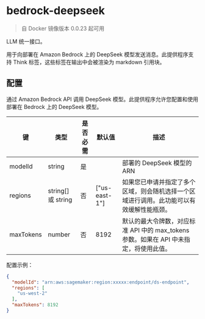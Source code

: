# bedrock-deepseek

> 自 Docker 镜像版本 0.0.23 起可用

LLM 统一接口。

用于向部署在 Amazon Bedrock 上的 DeepSeek 模型发送消息。此提供程序支持 Think 标签，这些标签在输出中会被渲染为 markdown 引用块。

## 配置

通过 Amazon Bedrock API 调用 DeepSeek 模型。此提供程序允许您配置和使用部署在 Bedrock 上的 DeepSeek 模型。

| 键     | 类型      | 是否必需     | 默认值 | 描述 |
| ------------- | -------| ------------- | ------------- | ------------- |
| modelId  | string   | 是    |  |   部署的 DeepSeek 模型的 ARN  |
| regions  | string[] 或 string   | 否     | ["us-east-1"] |   如果您已申请并指定了多个区域，则会随机选择一个区域进行调用。此功能可以有效缓解性能瓶颈。  |
| maxTokens  |  number   | 否     | 8192 | 默认的最大令牌数，对应标准 API 中的 max_tokens 参数。如果在 API 中未指定，将使用此值。   |

配置示例：

```json
{
  "modelId": "arn:aws:sagemaker:region:xxxxx:endpoint/ds-endpoint",
  "regions": [
    "us-west-2"
  ],
  "maxTokens": 8192
}
```
